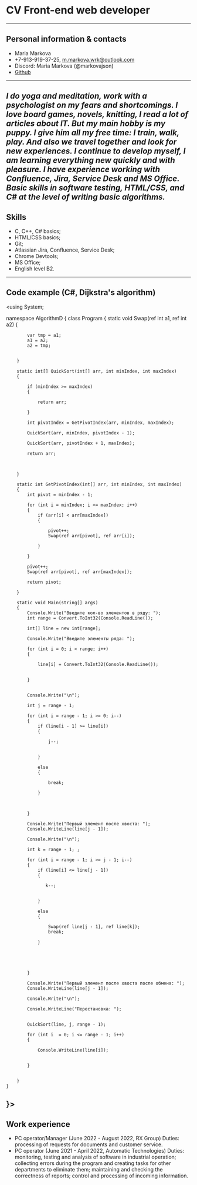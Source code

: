 #  CV Front-end web developer
---
## Personal information & contacts
* Maria Markova
* +7-913-919-37-25, m.markova.wrk@outlook.com
* Discord: Maria Markova (@markovajson)
* [Github](https://github.com/markovajson)
---
*I do yoga and meditation, work with a psychologist on my fears and shortcomings. I love board games, novels, knitting, I read a lot of articles about IT. But my main hobby is my puppy. I give him all my free time: I train, walk, play. And also we travel together and look for new experiences.
I continue to develop myself, I am learning everything new quickly and with pleasure.
I have experience working with Confluence, Jira, Service Desk and MS Office. Basic skills in software testing, HTML/CSS, and C# at the level of writing basic algorithms.*
---
## Skills
* C, C++, C# basics;
* HTML/CSS basics;
* Git;
* Atlassian Jira, Confluence, Service Desk;
* Chrome Devtools;
* MS Office;
* English level B2.
---
## Code example (C#, Dijkstra's algorithm)
<using System;

namespace AlgorithmD
{
    class Program 
    {
        static void Swap(ref int a1, ref int a2)
        {

            var tmp = a1;
            a1 = a2;
            a2 = tmp;


        }

        static int[] QuickSort(int[] arr, int minIndex, int maxIndex)
        {

            if (minIndex >= maxIndex)
            {

                return arr;

            }

            int pivotIndex = GetPivotIndex(arr, minIndex, maxIndex);

            QuickSort(arr, minIndex, pivotIndex - 1);

            QuickSort(arr, pivotIndex + 1, maxIndex);

            return arr;



        }

        static int GetPivotIndex(int[] arr, int minIndex, int maxIndex)
        {
            int pivot = minIndex - 1;

            for (int i = minIndex; i <= maxIndex; i++)
            {
                if (arr[i] < arr[maxIndex])
                {

                    pivot++;
                    Swap(ref arr[pivot], ref arr[i]);

                }

            }

            pivot++;
            Swap(ref arr[pivot], ref arr[maxIndex]);

            return pivot;

        }

        static void Main(string[] args)
        {
            Console.Write("Введите кол-во элементов в ряду: ");
            int range = Convert.ToInt32(Console.ReadLine());

            int[] line = new int[range];

            Console.Write("Введите элементы ряда: ");

            for (int i = 0; i < range; i++)
            {
           
                line[i] = Convert.ToInt32(Console.ReadLine()); 
                

            }


            Console.Write("\n");
            
            int j = range - 1;

            for (int i = range - 1; i >= 0; i--)
            {
                if (line[i - 1] >= line[i])
                {

                    j--;


                }

                else
                {

                    break;

                }



            }

            Console.Write("Первый элемент после хвоста: ");
            Console.WriteLine(line[j - 1]);

            Console.Write("\n");
            
            int k = range - 1; ;

            for (int i = range - 1; i >= j - 1; i--)
            {
                if (line[i] <= line[j - 1])
                {

                   k--;


                }

                else
                {

                    Swap(ref line[j - 1], ref line[k]);
                    break;

                }

               



            }

            Console.Write("Первый элемент после хвоста после обмена: ");
            Console.WriteLine(line[j - 1]);

            Console.Write("\n");

            Console.WriteLine("Перестановка: ");


            QuickSort(line, j, range - 1);

            for (int i  = 0; i <= range - 1; i++)
            {

                Console.WriteLine(line[i]);


            }


        }
    }
}>
---
## Work experience
* PC operator/Manager (June 2022 - August 2022, RX Group) 
Duties:
processing of requests for documents and customer service.
* PC operator (June 2021 - April 2022, Automatic Technologies)
Duties:
monitoring, testing and analysis of software in industrial operation;
collecting errors during the program and creating tasks for other departments to eliminate them;
maintaining and checking the correctness of reports;
control and processing of incoming information.